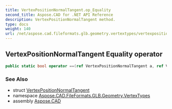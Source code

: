 ```yaml
---
title: VertexPositionNormalTangent.op_Equality
second_title: Aspose.CAD for .NET API Reference
description: VertexPositionNormalTangent method. 
type: docs
weight: 140
url: /net/aspose.cad.fileformats.glb.geometry.vertextypes/vertexpositionnormaltangent/op_equality/
---
```

## VertexPositionNormalTangent Equality operator

```csharp
public static bool operator ==(ref VertexPositionNormalTangent a, ref VertexPositionNormalTangent b)
```

### See Also

* struct [VertexPositionNormalTangent](../)
* namespace [Aspose.CAD.FileFormats.GLB.Geometry.VertexTypes](../../vertexpositionnormaltangent/)
* assembly [Aspose.CAD](../../../)


